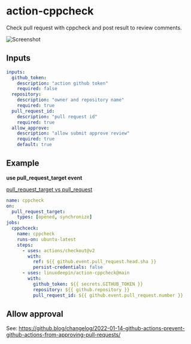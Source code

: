 # action-cppcheck

Check pull request with cppcheck and post result to review comments.

![Screenshot](screenshot.png)

## Inputs

```yaml
inputs:
  github_token:
    description: "action github token"
    required: false
  repository:
    description: "owner and repository name"
    required: true
  pull_request_id:
    description: "pull request id"
    required: true
  allow_approve:
    description: "allow submit approve review"
    required: true
    default: true
```

## Example

**use pull_request_target event**

[pull_request_target vs pull_request](
https://mirai.mamoe.net/topic/707/github-pullrequest-%E8%87%AA%E5%8A%A8%E5%AE%A1%E6%A0%B8%E5%90%88%E5%B9%B6)

```yaml
name: cppcheck
on:
  pull_request_target:
    types: [opened, synchronize]
jobs:
  cppchceck:
    name: cppcheck
    runs-on: ubuntu-latest
    steps:
      - uses: actions/checkout@v2
        with:
          ref: ${{ github.event.pull_request.head.sha }}
          persist-credentials: false
      - uses: linuxdeepin/action-cppcheck@main
        with:
          github_token: ${{ secrets.GITHUB_TOKEN }}
          repository: ${{ github.repository }}
          pull_request_id: ${{ github.event.pull_request.number }}
```

## Allow approval

See: https://github.blog/changelog/2022-01-14-github-actions-prevent-github-actions-from-approving-pull-requests/
